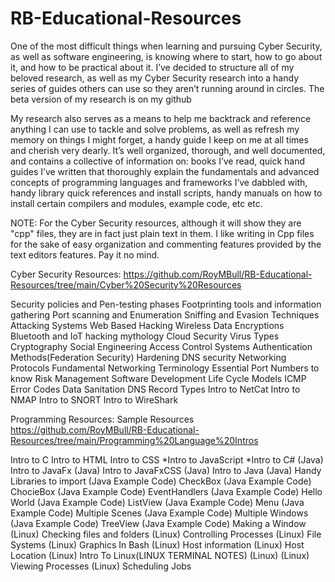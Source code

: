 # RB-Educational-Resources

One of the most difficult things when learning and pursuing Cyber Security, as well as software engineering, is knowing where to start, how to go about it, and how to be practical about it. I’ve decided to structure all of my beloved research, as well as my Cyber Security research into a handy series of guides others can use so they aren’t running around in circles. The beta version of my research is on my github

My research also serves as a means to help me backtrack and reference anything I can use to tackle and solve problems, as well as refresh my memory on things I might forget, a handy guide I keep on me at all times and cherish very dearly. It’s well organized, thorough, and well documented, and contains a collective of information on: books I’ve read, quick hand guides I’ve written that thoroughly explain the fundamentals and advanced concepts of programming languages and frameworks I’ve dabbled with, handy library quick references and install scripts, handy manuals on how to install certain compilers and modules, example code, etc etc.

NOTE: For the Cyber Security resources, although it will show they are "cpp" files, they are in fact just plain text in them. I like writing in Cpp files for the sake of easy organization and commenting features provided by the text editors features. Pay it no mind.

Cyber Security Resources: https://github.com/RoyMBull/RB-Educational-Resources/tree/main/Cyber%20Security%20Resources

Security policies and Pen-testing phases
Footprinting tools and information gathering 
Port scanning and Enumeration
Sniffing and Evasion Techniques 
Attacking Systems 
Web Based Hacking 
Wireless Data Encryptions
Bluetooth and IoT hacking mythology 
Cloud Security 
Virus Types
Cryptography 
Social Engineering 
Access Control Systems
Authentication Methods(Federation Security)
Hardening DNS security 
Networking Protocols
Fundamental Networking Terminology
Essential Port Numbers to know
Risk Management 
Software Development Life Cycle Models 
ICMP Error Codes
Data Sanitation
DNS Record Types
Intro to NetCat
Intro to NMAP
Intro to SNORT 
Intro to WireShark

Programming Resources: Sample Resources
https://github.com/RoyMBull/RB-Educational-Resources/tree/main/Programming%20Language%20Intros

Intro to C
Intro to HTML
Intro to CSS
*Intro to JavaScript
*Intro to C#
(Java) Intro to JavaFx
(Java) Intro to JavaFxCSS
(Java) Intro to Java
(Java) Handy Libraries to import
(Java Example Code) CheckBox
(Java Example Code) ChocieBox
(Java Example Code)  EventHandlers
(Java Example Code)  Hello World
(Java Example Code)  ListView
(Java Example Code)  Menu
(Java Example Code) Multiple Scenes
(Java Example Code) Multiple Windows
(Java Example Code)  TreeView
(Java Example Code)  Making a Window
(Linux) Checking files and folders
(Linux) Controlling Processes
(Linux) File Systems 
(Linux) Graphics In Bash 
(Linux) Host information
(Linux) Host Location 
(Linux) Intro To Linux(LINUX TERMINAL NOTES)
(Linux) 
(Linux) Viewing Processes
(Linux) Scheduling Jobs

